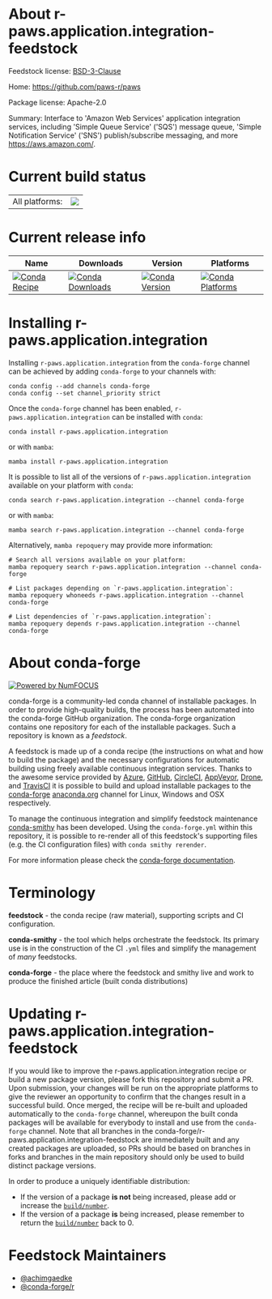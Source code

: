 About r-paws.application.integration-feedstock
==============================================

Feedstock license: [BSD-3-Clause](https://github.com/conda-forge/r-paws.application.integration-feedstock/blob/main/LICENSE.txt)

Home: https://github.com/paws-r/paws

Package license: Apache-2.0

Summary: Interface to 'Amazon Web Services' application integration services, including 'Simple Queue Service' ('SQS') message queue, 'Simple Notification Service' ('SNS') publish/subscribe messaging, and more <https://aws.amazon.com/>.

Current build status
====================


<table><tr><td>All platforms:</td>
    <td>
      <a href="https://dev.azure.com/conda-forge/feedstock-builds/_build/latest?definitionId=14243&branchName=main">
        <img src="https://dev.azure.com/conda-forge/feedstock-builds/_apis/build/status/r-paws.application.integration-feedstock?branchName=main">
      </a>
    </td>
  </tr>
</table>

Current release info
====================

| Name | Downloads | Version | Platforms |
| --- | --- | --- | --- |
| [![Conda Recipe](https://img.shields.io/badge/recipe-r--paws.application.integration-green.svg)](https://anaconda.org/conda-forge/r-paws.application.integration) | [![Conda Downloads](https://img.shields.io/conda/dn/conda-forge/r-paws.application.integration.svg)](https://anaconda.org/conda-forge/r-paws.application.integration) | [![Conda Version](https://img.shields.io/conda/vn/conda-forge/r-paws.application.integration.svg)](https://anaconda.org/conda-forge/r-paws.application.integration) | [![Conda Platforms](https://img.shields.io/conda/pn/conda-forge/r-paws.application.integration.svg)](https://anaconda.org/conda-forge/r-paws.application.integration) |

Installing r-paws.application.integration
=========================================

Installing `r-paws.application.integration` from the `conda-forge` channel can be achieved by adding `conda-forge` to your channels with:

```
conda config --add channels conda-forge
conda config --set channel_priority strict
```

Once the `conda-forge` channel has been enabled, `r-paws.application.integration` can be installed with `conda`:

```
conda install r-paws.application.integration
```

or with `mamba`:

```
mamba install r-paws.application.integration
```

It is possible to list all of the versions of `r-paws.application.integration` available on your platform with `conda`:

```
conda search r-paws.application.integration --channel conda-forge
```

or with `mamba`:

```
mamba search r-paws.application.integration --channel conda-forge
```

Alternatively, `mamba repoquery` may provide more information:

```
# Search all versions available on your platform:
mamba repoquery search r-paws.application.integration --channel conda-forge

# List packages depending on `r-paws.application.integration`:
mamba repoquery whoneeds r-paws.application.integration --channel conda-forge

# List dependencies of `r-paws.application.integration`:
mamba repoquery depends r-paws.application.integration --channel conda-forge
```


About conda-forge
=================

[![Powered by
NumFOCUS](https://img.shields.io/badge/powered%20by-NumFOCUS-orange.svg?style=flat&colorA=E1523D&colorB=007D8A)](https://numfocus.org)

conda-forge is a community-led conda channel of installable packages.
In order to provide high-quality builds, the process has been automated into the
conda-forge GitHub organization. The conda-forge organization contains one repository
for each of the installable packages. Such a repository is known as a *feedstock*.

A feedstock is made up of a conda recipe (the instructions on what and how to build
the package) and the necessary configurations for automatic building using freely
available continuous integration services. Thanks to the awesome service provided by
[Azure](https://azure.microsoft.com/en-us/services/devops/), [GitHub](https://github.com/),
[CircleCI](https://circleci.com/), [AppVeyor](https://www.appveyor.com/),
[Drone](https://cloud.drone.io/welcome), and [TravisCI](https://travis-ci.com/)
it is possible to build and upload installable packages to the
[conda-forge](https://anaconda.org/conda-forge) [anaconda.org](https://anaconda.org/)
channel for Linux, Windows and OSX respectively.

To manage the continuous integration and simplify feedstock maintenance
[conda-smithy](https://github.com/conda-forge/conda-smithy) has been developed.
Using the ``conda-forge.yml`` within this repository, it is possible to re-render all of
this feedstock's supporting files (e.g. the CI configuration files) with ``conda smithy rerender``.

For more information please check the [conda-forge documentation](https://conda-forge.org/docs/).

Terminology
===========

**feedstock** - the conda recipe (raw material), supporting scripts and CI configuration.

**conda-smithy** - the tool which helps orchestrate the feedstock.
                   Its primary use is in the construction of the CI ``.yml`` files
                   and simplify the management of *many* feedstocks.

**conda-forge** - the place where the feedstock and smithy live and work to
                  produce the finished article (built conda distributions)


Updating r-paws.application.integration-feedstock
=================================================

If you would like to improve the r-paws.application.integration recipe or build a new
package version, please fork this repository and submit a PR. Upon submission,
your changes will be run on the appropriate platforms to give the reviewer an
opportunity to confirm that the changes result in a successful build. Once
merged, the recipe will be re-built and uploaded automatically to the
`conda-forge` channel, whereupon the built conda packages will be available for
everybody to install and use from the `conda-forge` channel.
Note that all branches in the conda-forge/r-paws.application.integration-feedstock are
immediately built and any created packages are uploaded, so PRs should be based
on branches in forks and branches in the main repository should only be used to
build distinct package versions.

In order to produce a uniquely identifiable distribution:
 * If the version of a package **is not** being increased, please add or increase
   the [``build/number``](https://docs.conda.io/projects/conda-build/en/latest/resources/define-metadata.html#build-number-and-string).
 * If the version of a package **is** being increased, please remember to return
   the [``build/number``](https://docs.conda.io/projects/conda-build/en/latest/resources/define-metadata.html#build-number-and-string)
   back to 0.

Feedstock Maintainers
=====================

* [@achimgaedke](https://github.com/achimgaedke/)
* [@conda-forge/r](https://github.com/conda-forge/r/)

